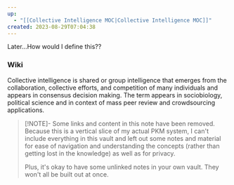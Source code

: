 ```yaml
---
up:
  - "[[Collective Intelligence MOC|Collective Intelligence MOC]]"
created: 2023-08-29T07:04:38
---
```

Later…How would I define this??

### Wiki
Collective intelligence is shared or group intelligence that emerges from the collaboration, collective efforts, and competition of many individuals and appears in consensus decision making. The term appears in sociobiology, political science and in context of mass peer review and crowdsourcing applications.

> [!NOTE]- Some links and content in this note have been removed.
> Because this is a vertical slice of my actual PKM system, I can't include everything in this vault and left out some notes and material for ease of navigation and understanding the concepts (rather than getting lost in the knowledge) as well as for privacy. 
>  
> Plus, it's okay to have some unlinked notes in your own vault. They won't all be built out at once.
